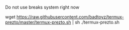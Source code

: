 Do not use breaks system right now

wget https://raw.githubusercontent.com/badtoyz/termux-prezto/master/termux-prezto.sh | sh ./termux-prezto.sh
